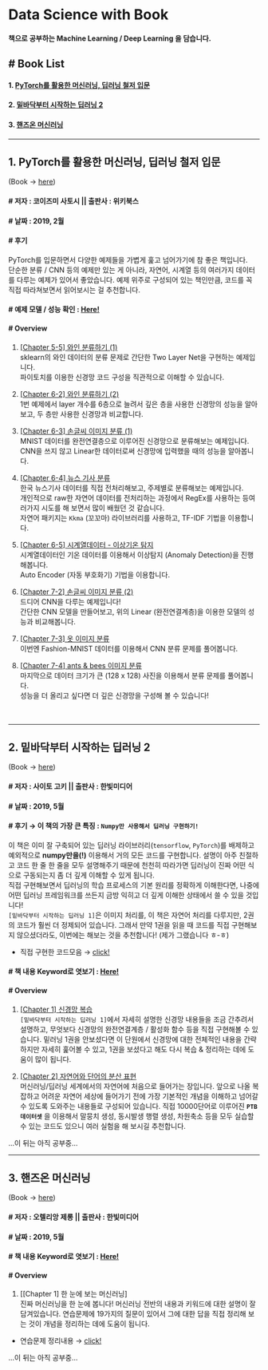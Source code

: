 # Data Science with Book
#### 책으로 공부하는 Machine Learning / Deep Learning 을 담습니다.

##  \# Book List
#### 1. [PyTorch를 활용한 머신러닝, 딥러닝 철저 입문](https://github.com/jeina7/Book_studying#1-pytorch%EB%A5%BC-%ED%99%9C%EC%9A%A9%ED%95%9C-%EB%A8%B8%EC%8B%A0%EB%9F%AC%EB%8B%9D-%EB%94%A5%EB%9F%AC%EB%8B%9D-%EC%B2%A0%EC%A0%80-%EC%9E%85%EB%AC%B8-1)
#### 2. [밑바닥부터 시작하는 딥러닝 2](https://github.com/jeina7/Book_studying#2-%EB%B0%91%EB%B0%94%EB%8B%A5%EB%B6%80%ED%84%B0-%EC%8B%9C%EC%9E%91%ED%95%98%EB%8A%94-%EB%94%A5%EB%9F%AC%EB%8B%9D-2-1)
#### 3. [핸즈온 머신러닝](https://github.com/jeina7/Book_studying#3-%ED%95%B8%EC%A6%88%EC%98%A8-%EB%A8%B8%EC%8B%A0%EB%9F%AC%EB%8B%9D-1)





---
## 1. PyTorch를 활용한 머신러닝, 딥러닝 철저 입문
(Book → [here](https://wikibook.co.kr/pytorch/))
#### \# 저자 : 코이즈미 사토시 ||  출판사 : 위키북스
#### \# 날짜 : 2019, 2월
#### \# 후기
PyTorch를 입문하면서 다양한 예제들을 가볍게 훑고 넘어가기에 참 좋은 책입니다.   
단순한 분류 / CNN 등의 예제만 있는 게 아니라, 자연어, 시계열 등의 여러가지 데이터를 다루는 예제가 있어서 좋았습니다.
예제 위주로 구성되어 있는 책인만큼, 코드를 꼭 직접 따라쳐보면서 읽어보시는 걸 추천합니다.
#### \# 예제 모델 / 성능 확인 : [Here!](https://github.com/jeina7/Book_studying/tree/master/01_PyTorch_introduction#pytorch%EB%A5%BC-%ED%99%9C%EC%9A%A9%ED%95%9C-%EB%A8%B8%EC%8B%A0%EB%9F%AC%EB%8B%9D-%EB%94%A5%EB%9F%AC%EB%8B%9D-%EC%B2%A0%EC%A0%80-%EC%9E%85%EB%AC%B8)
#### \# Overview
1. [[Chapter 5-5] 와인 분류하기 (1)](https://github.com/jeina7/Book_studying/blob/master/01_PyTorch_introduction/Chapter_5.5_%EC%99%80%EC%9D%B8%EB%B6%84%EB%A5%98%ED%95%98%EA%B8%B0(1).ipynb)  
sklearn의 와인 데이터의 분류 문제로 간단한 Two Layer Net을 구현하는 예제입니다.  
파이토치를 이용한 신경망 코드 구성을 직관적으로 이해할 수 있습니다.

1. [[Chapter 6-2] 와인 분류하기 (2)](https://github.com/jeina7/Book_studying/blob/master/01_PyTorch_introduction/Chapter_6.2_%EC%99%80%EC%9D%B8%EB%B6%84%EB%A5%98%ED%95%98%EA%B8%B0(2).ipynb)  
1번 예제에서 layer 개수를 6층으로 늘려서 깊은 층을 사용한 신경망의 성능을 알아보고, 두 층만 사용한 신경망과 비교합니다.

1. [[Chapter 6-3] 손글씨 이미지 분류 (1)](https://github.com/jeina7/Book_studying/blob/master/01_PyTorch_introduction/Chapter_6.3_%EC%86%90%EA%B8%80%EC%94%A8%EC%9D%B4%EB%AF%B8%EC%A7%80%EB%B6%84%EB%A5%98(1).ipynb)  
MNIST 데이터를 완전연결층으로 이루어진 신경망으로 분류해보는 예제입니다.  
CNN을 쓰지 않고 Linear한 데이터로써 신경망에 입력했을 때의 성능을 알아봅니다.

1. [[Chapter 6-4] 뉴스 기사 분류](https://github.com/jeina7/Book_studying/blob/master/01_PyTorch_introduction/Chapter_6.4_%EB%89%B4%EC%8A%A4%EA%B8%B0%EC%82%AC%EB%B6%84%EB%A5%98.ipynb)  
한국 뉴스기사 데이터를 직접 전처리해보고, 주제별로 분류해보는 예제입니다.  
개인적으로 raw한 자연어 데이터를 전처리하는 과정에서 RegEx를 사용하는 등여러가지 시도를 해 보면서 많이 배웠던 것 같습니다.  
자연어 패키지는 `Kkma` (꼬꼬마) 라이브러리를 사용하고, TF-IDF 기법을 이용합니다.

1. [[Chapter 6-5] 시계열데이터 - 이상기온 탐지](https://github.com/jeina7/Book_studying/blob/master/01_PyTorch_introduction/Chapter_6.5_%EC%8B%9C%EA%B3%84%EC%97%B4%EB%8D%B0%EC%9D%B4%ED%84%B0_%EC%9D%B4%EC%83%81%EA%B8%B0%EC%98%A8%ED%83%90%EC%A7%80.ipynb)  
시계열데이터인 기온 데이터를 이용해서 이상탐지 (Anomaly Detection)을 진행해봅니다.  
Auto Encoder (자동 부호화기) 기법을 이용합니다.

1. [[Chapter 7-2] 손글씨 이미지 분류 (2)](https://github.com/jeina7/Book_studying/blob/master/01_PyTorch_introduction/Chapter_7.2_%EC%86%90%EA%B8%80%EC%94%A8%EC%9D%B4%EB%AF%B8%EC%A7%80%EB%B6%84%EB%A5%98(2).ipynb)  
드디어 CNN을 다루는 예제입니다!  
간단한 CNN 모델을 만들어보고, 위의 Linear (완전연결계층)을 이용한 모델의 성능과 비교해봅니다.

1. [[Chapter 7-3] 옷 이미지 분류](https://github.com/jeina7/Book_studying/blob/master/01_PyTorch_introduction/Chapter_7.3_%EC%98%B7%EC%9D%B4%EB%AF%B8%EC%A7%80%EB%B6%84%EB%A5%98.ipynb)  
이번엔 Fashion-MNIST 데이터를 이용해서 CNN 분류 문제를 풀어봅니다.  

1. [[Chapter 7-4] ants & bees 이미지 분류](https://github.com/jeina7/Book_studying/blob/master/01_PyTorch_introduction/Chapter_7.4_ants_bees_%EC%9D%B4%EB%AF%B8%EC%A7%80%EB%B6%84%EB%A5%98.ipynb)  
마지막으로 데이터 크기가 큰 (128 x 128) 사진을 이용해서 분류 문제를 풀어봅니다.  
성능을 더 올리고 싶다면 더 깊은 신경망을 구성해 볼 수 있습니다!

ㅤ
ㅤ　


---

## 2. 밑바닥부터 시작하는 딥러닝 2
(Book → [here](http://www.hanbit.co.kr/store/books/look.php?p_code=B8950212853))  
#### \# 저자 : 사이토 고키 ||  출판사 : 한빛미디어
#### \# 날짜 : 2019, 5월
#### \# 후기 → 이 책의 가장 큰 특징 : `Numpy만 사용해서 딥러닝 구현하기!`
이 책은 이미 잘 구축되어 있는 딥러닝 라이브러리(`tensorflow`, `PyTorch`)를 배제하고 예외적으로 **numpy만을(!)** 이용해서 거의 모든 코드를 구현합니다. 설명이 아주 친절하고 코드 한 줄 한 줄을 모두 설명해주기 때문에 천천히 따라가면 딥러닝이 진짜 어떤 식으로 구동되는지 좀 더 깊게 이해할 수 있게 됩니다.    
직접 구현해보면서 딥러닝의 학습 프로세스의 기본 원리를 정확하게 이해한다면, 나중에 어떤 딥러닝 프레임워크를 쓰든지 금방 익히고 더 깊게 이해한 상태에서 쓸 수 있을 것입니다!   
`[밑바닥부터 시작하는 딥러닝 1]`은 이미지 처리를, 이 책은 자연어 처리를 다루지만, 2권의 코드가 훨씬 더 정제되어 있습니다. 그래서 만약 1권을 읽을 때 코드를 직접 구현해보지 않으셨더라도, 이번에는 해보는 것을 추천합니다! (제가 그랬습니다 ㅎ-ㅎ)
- 직접 구현한 코드모음 → [click!](https://github.com/jeina7/Book_studying/tree/master/02_DeepLearning-from-scratch-2/common)
#### \# 책 내용 Keyword로 엿보기 : [Here!](https://github.com/jeina7/Book_studying/tree/master/02_DeepLearning-from-scratch-2#%EB%B0%91%EB%B0%94%EB%8B%A5%EB%B6%80%ED%84%B0-%EC%8B%9C%EC%9E%91%ED%95%98%EB%8A%94-%EB%94%A5%EB%9F%AC%EB%8B%9D-2)
#### \# Overview
1. [[Chapter 1] 신경망 복습](https://github.com/jeina7/Book_studying/blob/master/02_DeepLearning-from-scratch-2/%5BChap.1%5D%20Layers%2C%20TwoLayerNet%2C%20Trainer.ipynb)   
`[밑바닥부터 시작하는 딥러닝 1]`에서 자세히 설명한 신경망 내용들을 조금 간추려서 설명하고, 무엇보다 신경망의 완전연결계층 / 활성화 함수 등을 직접 구현해볼 수 있습니다. 밑러닝 1권을 안보셨다면 이 단원에서 신경망에 대한 전체적인 내용을 간략하지만 자세히 훑어볼 수 있고, 1권을 보셨다고 해도 다시 복습 & 정리하는 데에 도움이 많이 됩니다.

1. [[Chapter 2] 자연어와 단어의 분산 표현](https://github.com/jeina7/Book_studying/blob/master/02_DeepLearning-from-scratch-2/%5BChap.2%5D%20corpus%2C%20co-occurence%20matrix%2C%20similarity%2C%20ppmi%2C%20visualize_2D.ipynb)   
머신러닝/딥러닝 세계에서의 자연어에 처음으로 들어가는 장입니다. 앞으로 나올 복잡하고 어려운 자연어 세상에 들어가기 전에 가장 기본적인 개념을 이해하고 넘어갈 수 있도록 도와주는 내용들로 구성되어 있습니다. 직접 10000단어로 이루어진 **`PTB 데이터셋`** 을 이용해서 말뭉치 생성, 동시발생 행렬 생성, 차원축소 등을 모두 실습할 수 있는 코드도 있으니 여러 실험을 해 보시길 추천합니다.



...이 뒤는 아직 공부중...





---

## 3. 핸즈온 머신러닝
(Book → [here](http://www.hanbit.co.kr/store/books/look.php?p_code=B9267655530))
#### \# 저자 : 오렐리앙 제롱 || 출판사 : 한빛미디어
#### \# 날짜 : 2019, 5월
#### \# 책 내용 Keyword로 엿보기 : [Here!](https://github.com/jeina7/Book_studying/tree/master/03_Hands-On-MachineLearning#%ED%95%B8%EC%A6%88%EC%98%A8-%EB%A8%B8%EC%8B%A0%EB%9F%AC%EB%8B%9D)
#### \# Overview
1. [[Chapter 1] 한 눈에 보는 머신러닝]   
진짜 머신러닝을 한 눈에 봅니다! 머신러닝 전반의 내용과 키워드에 대한 설명이 잘 담겨있습니다. 연습문제에 19가지의 질문이 있어서 그에 대한 답을 직접 정리해 보는 것이 개념을 정리하는 데에 도움이 됩니다.   
- 연습문제 정리내용 → [click!](https://github.com/jeina7/Book_studying/blob/master/03_Hands-On-MachineLearning/Chapter1-Exercise.md#-%ED%95%B8%EC%A6%88%EC%98%A8-%EB%A8%B8%EC%8B%A0%EB%9F%AC%EB%8B%9D-%E3%85%A4-hands-on-machine-learning)


...이 뒤는 아직 공부중...
